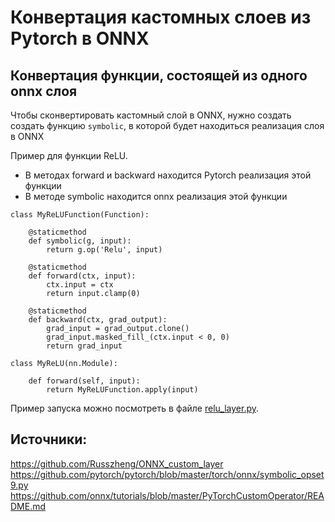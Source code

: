 ﻿# Конвертация кастомных слоев из Pytorch в ONNX

## Конвертация функции, состоящей из одного onnx слоя 

Чтобы сконвертировать кастомный слой в ONNX, нужно создать создать функцию 
`symbolic`, в которой будет находиться реализация слоя в ONNX

Пример для функции ReLU.
- В методах forward и backward находится Pytorch реализация этой функции
- В методе symbolic находится onnx реализация этой функции  

```
class MyReLUFunction(Function):

    @staticmethod
    def symbolic(g, input):
        return g.op('Relu', input)

    @staticmethod
    def forward(ctx, input):
        ctx.input = ctx
        return input.clamp(0)

    @staticmethod
    def backward(ctx, grad_output):
        grad_input = grad_output.clone()
        grad_input.masked_fill_(ctx.input < 0, 0)
        return grad_input

class MyReLU(nn.Module):

    def forward(self, input):
        return MyReLUFunction.apply(input)
```

Пример запуска можно посмотреть в файле [relu_layer.py](relu_layer.py).


## Источники:

https://github.com/Russzheng/ONNX_custom_layer
https://github.com/pytorch/pytorch/blob/master/torch/onnx/symbolic_opset9.py
https://github.com/onnx/tutorials/blob/master/PyTorchCustomOperator/README.md 
